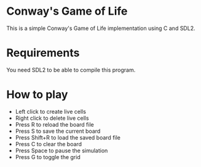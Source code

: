 # Conway's Game of Life
This is a simple Conway's Game of Life implementation using C and SDL2.

# Requirements
You need SDL2 to be able to compile this program.

# How to play
- Left click to create live cells
- Right click to delete live cells
- Press R to reload the board file
- Press S to save the current board
- Press Shift+R to load the saved board file
- Press C to clear the board
- Press Space to pause the simulation
- Press G to toggle the grid